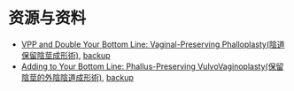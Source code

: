 # 资源与资料

- [VPP and Double Your Bottom Line: Vaginal-Preserving Phalloplasty(陰道保留陰莖成形術)](http://archive.today/2023.07.09-111834/https://queerdoc.com/vpp/), [backup](https://web.archive.org/web/20230709111858/https://queerdoc.com/vpp/)
- [Adding to Your Bottom Line: Phallus-Preserving VulvoVaginoplasty(保留陰莖的外陰陰道成形術)](http://archive.today/2023.07.09-111834/https://queerdoc.com/vpp/), [backup](https://web.archive.org/web/20230709111843/https://queerdoc.com/phallus-preserving-vaginoplasty/)
